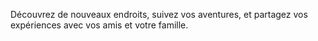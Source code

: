 Découvrez de nouveaux endroits, suivez vos aventures, et partagez vos expériences avec vos amis et votre famille.
